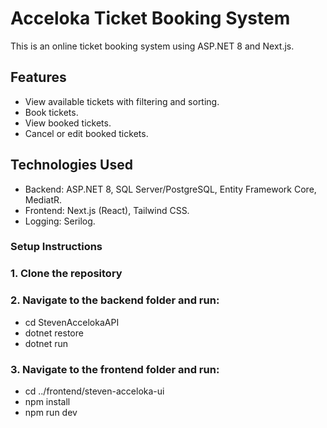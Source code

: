 
# Acceloka Ticket Booking System

This is an online ticket booking system using ASP.NET 8 and Next.js.

## Features
- View available tickets with filtering and sorting.
- Book tickets.
- View booked tickets.
- Cancel or edit booked tickets.

## Technologies Used
- Backend: ASP.NET 8, SQL Server/PostgreSQL, Entity Framework Core, MediatR.
- Frontend: Next.js (React), Tailwind CSS.
- Logging: Serilog.

### Setup Instructions
### 1. Clone the repository
### 2. Navigate to the backend folder and run:
- cd StevenAccelokaAPI
- dotnet restore
- dotnet run
### 3. Navigate to the frontend folder and run:
- cd ../frontend/steven-acceloka-ui
- npm install
- npm run dev
